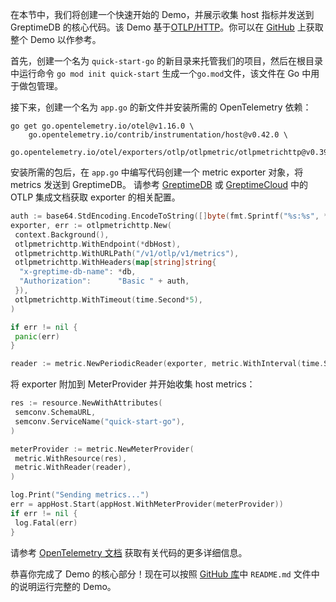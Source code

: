 在本节中，我们将创建一个快速开始的 Demo，并展示收集 host 指标并发送到 GreptimeDB 的核心代码。该 Demo 基于[OTLP/HTTP](https://opentelemetry.io/)。你可以在 [GitHub](https://github.com/GreptimeCloudStarters/quick-start-go) 上获取整个 Demo 以作参考。

首先，创建一个名为 `quick-start-go` 的新目录来托管我们的项目，然后在根目录中运行命令 `go mod init quick-start` 生成一个`go.mod`文件，该文件在 Go 中用于做包管理。

接下来，创建一个名为 `app.go` 的新文件并安装所需的 OpenTelemetry 依赖：

```shell
go get go.opentelemetry.io/otel@v1.16.0 \
    go.opentelemetry.io/contrib/instrumentation/host@v0.42.0 \
    go.opentelemetry.io/otel/exporters/otlp/otlpmetric/otlpmetrichttp@v0.39.0
```

安装所需的包后，在 `app.go` 中编写代码创建一个 metric exporter 对象，将 metrics 发送到 GreptimeDB。
请参考 [GreptimeDB](/user-guide/clients/otlp.md) 或 [GreptimeCloud](/greptimecloud/integrations/otlp.md) 中的 OTLP 集成文档获取 exporter 的相关配置。

```go
auth := base64.StdEncoding.EncodeToString([]byte(fmt.Sprintf("%s:%s", *username, *password)))
exporter, err := otlpmetrichttp.New(
 context.Background(),
 otlpmetrichttp.WithEndpoint(*dbHost),
 otlpmetrichttp.WithURLPath("/v1/otlp/v1/metrics"),
 otlpmetrichttp.WithHeaders(map[string]string{
  "x-greptime-db-name": *db,
  "Authorization":      "Basic " + auth,
 }),
 otlpmetrichttp.WithTimeout(time.Second*5),
)

if err != nil {
 panic(err)
}

reader := metric.NewPeriodicReader(exporter, metric.WithInterval(time.Second*2))
```

将 exporter 附加到 MeterProvider 并开始收集 host metrics：

```go
res := resource.NewWithAttributes(
 semconv.SchemaURL,
 semconv.ServiceName("quick-start-go"),
)

meterProvider := metric.NewMeterProvider(
 metric.WithResource(res),
 metric.WithReader(reader),
)

log.Print("Sending metrics...")
err = appHost.Start(appHost.WithMeterProvider(meterProvider))
if err != nil {
 log.Fatal(err)
}
```

请参考 [OpenTelemetry 文档](https://opentelemetry.io/docs/instrumentation/go/) 获取有关代码的更多详细信息。

恭喜你完成了 Demo 的核心部分！现在可以按照 [GitHub 库](https://github.com/GreptimeCloudStarters/quick-start-go)中 `README.md` 文件中的说明运行完整的 Demo。
